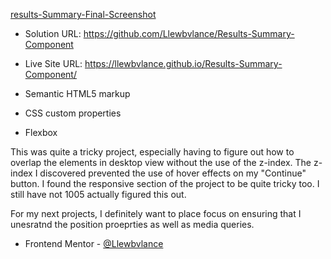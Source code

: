 

[results-Summary-Final-Screenshot](<Screenshot 2023-09-20 165653-1.png>)

- Solution URL: https://github.com/Llewbvlance/Results-Summary-Component
- Live Site URL: https://llewbvlance.github.io/Results-Summary-Component/

- Semantic HTML5 markup
- CSS custom properties
- Flexbox

This was quite a tricky project, especially having to figure out how to overlap the elements in desktop view without the use of the z-index. The z-index I discovered prevented the use of hover effects on my "Continue" button. I found the responsive section of the project to be quite tricky too. I still have not 1005 actually figured this out. 

For my next projects, I definitely want to place focus on ensuring that I unesratnd the position proeprties as well as media queries. 

- Frontend Mentor - [@Llewbvlance](https://www.frontendmentor.io/profile/Llewbvlance)


